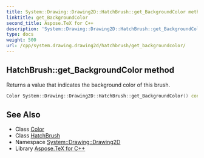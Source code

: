 ```yaml
---
title: System::Drawing::Drawing2D::HatchBrush::get_BackgroundColor method
linktitle: get_BackgroundColor
second_title: Aspose.TeX for C++
description: 'System::Drawing::Drawing2D::HatchBrush::get_BackgroundColor method. Returns a value that indicates the background color of this brush in C++.'
type: docs
weight: 500
url: /cpp/system.drawing.drawing2d/hatchbrush/get_backgroundcolor/
---
```

## HatchBrush::get_BackgroundColor method


Returns a value that indicates the background color of this brush.

```cpp
Color System::Drawing::Drawing2D::HatchBrush::get_BackgroundColor() const
```

## See Also

* Class [Color](../../../system.drawing/color/)
* Class [HatchBrush](../)
* Namespace [System::Drawing::Drawing2D](../../)
* Library [Aspose.TeX for C++](../../../)

